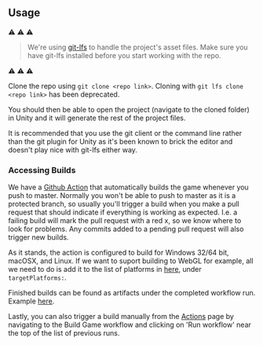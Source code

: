 ## Usage

:warning: :warning: :warning: 
>We're using [git-lfs](https://git-lfs.github.com/) to handle the project's asset files. 
Make sure you have git-lfs installed before you start working with the repo. 

:warning: :warning: :warning: 

Clone the repo using `git clone <repo link>`. Cloning with `git lfs clone <repo link>` has been deprecated.

You should then be able to open the project (navigate to the cloned folder) in Unity and it will generate the rest of the project files.

It is recommended that you use the git client or the command line rather than the git plugin for Unity as it's been known to brick the editor and doesn't play nice with git-lfs either way.

### Accessing Builds

We have a [Github Action](https://github.com/DH2650-spel21-8/Hop-to-it/actions/workflows/main.yml) that automatically builds the game whenever you push to master. Normally you won't be able to push to master as it is a protected branch, so usually you'll trigger a build when you make a pull request that should indicate if everything is working as expected. I.e. a failing build will mark the pull request with a red x, so we know where to look for problems. Any commits added to a pending pull request will also trigger new builds.

As it stands, the action is configured to build for Windows 32/64 bit, macOSX, and Linux. If we want to suport building to WebGL for example, all we need to do is add it to the list of platforms in [here](https://github.com/DH2650-spel21-8/Hop-to-it/blob/master/.github/workflows/main.yml), under `targetPlatforms:`.

Finished builds can be found as artifacts under the completed workflow run. Example [here](https://github.com/DH2650-spel21-8/Hop-to-it/actions/runs/733262318).

Lastly, you can also trigger a build manually from the [Actions](https://github.com/DH2650-spel21-8/Hop-to-it/actions/workflows/main.yml) page by navigating to the Build Game workflow and clicking on 'Run workflow' near the top of the list of previous runs.
